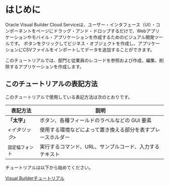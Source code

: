 # はじめに

Oracle Visual Builder Cloud Serviceは、ユーザー・インタフェース（UI）・コンポーネントをページにドラッグ・アンド・ドロップするだけで、Webアプリケーションやモバイル・アプリケーションを作成するためのビジュアル開発ツールです。
ボタンをクリックしてビジネス・オブジェクトを作成し、アプリケーションにCSVファイルをインポートしてデータを追加することができます。

このチュートリアルでは、部門と従業員のレコードを参照および作成、編集、削除するアプリケーションを作成します。

## このチュートリアルの表記方法

このチュートリアルで使用している表記方法は次のとおりです。

|表記方法|説明|
|------|---|
|**「太字」**|ボタン、各種フィールドのラベルなどの GUI 要素|
|*<イタリック>*|使用する環境などによって置き換える部分を表すプレースホルダー|
|`固定幅フォント`|実行するコマンド、URL、サンプルコード、入力するテキスト|

チュートリアルは以下から始めてください。

[Visual Builderチュートリアル](contents/part1/README.md)
